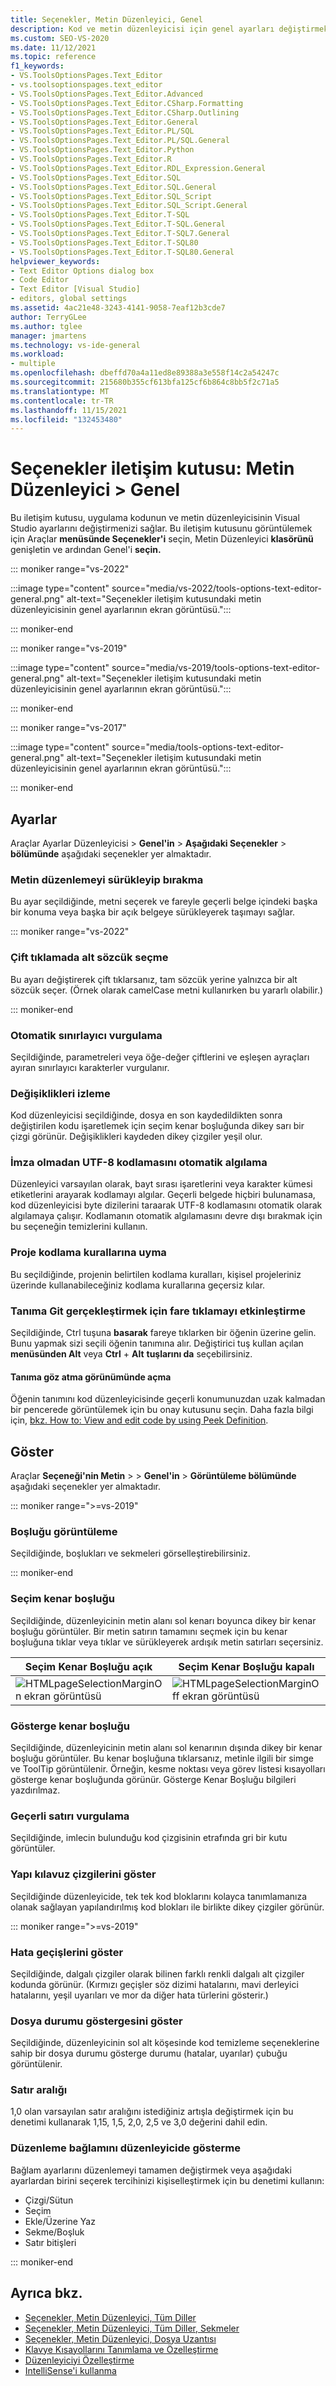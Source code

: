 ```yaml
---
title: Seçenekler, Metin Düzenleyici, Genel
description: Kod ve metin düzenleyicisi için genel ayarları değiştirmek üzere Genel Visual Studio kullanmayı öğrenin.
ms.custom: SEO-VS-2020
ms.date: 11/12/2021
ms.topic: reference
f1_keywords:
- VS.ToolsOptionsPages.Text_Editor
- vs.toolsoptionspages.text_editor
- VS.ToolsOptionsPages.Text_Editor.Advanced
- VS.ToolsOptionsPages.Text_Editor.CSharp.Formatting
- VS.ToolsOptionsPages.Text_Editor.CSharp.Outlining
- VS.ToolsOptionsPages.Text_Editor.General
- VS.ToolsOptionsPages.Text_Editor.PL/SQL
- VS.ToolsOptionsPages.Text_Editor.PL/SQL.General
- VS.ToolsOptionsPages.Text_Editor.Python
- VS.ToolsOptionsPages.Text_Editor.R
- VS.ToolsOptionsPages.Text_Editor.RDL_Expression.General
- VS.ToolsOptionsPages.Text_Editor.SQL
- VS.ToolsOptionsPages.Text_Editor.SQL.General
- VS.ToolsOptionsPages.Text_Editor.SQL_Script
- VS.ToolsOptionsPages.Text_Editor.SQL_Script.General
- VS.ToolsOptionsPages.Text_Editor.T-SQL
- VS.ToolsOptionsPages.Text_Editor.T-SQL.General
- VS.ToolsOptionsPages.Text_Editor.T-SQL7.General
- VS.ToolsOptionsPages.Text_Editor.T-SQL80
- VS.ToolsOptionsPages.Text_Editor.T-SQL80.General
helpviewer_keywords:
- Text Editor Options dialog box
- Code Editor
- Text Editor [Visual Studio]
- editors, global settings
ms.assetid: 4ac21e48-3243-4141-9058-7eaf12b3cde7
author: TerryGLee
ms.author: tglee
manager: jmartens
ms.technology: vs-ide-general
ms.workload:
- multiple
ms.openlocfilehash: dbeffd70a4a11ed8e89388a3e558f14c2a54247c
ms.sourcegitcommit: 215680b355cf613bfa125cf6b864c8bb5f2c71a5
ms.translationtype: MT
ms.contentlocale: tr-TR
ms.lasthandoff: 11/15/2021
ms.locfileid: "132453480"
---
```

# <a name="options-dialog-box-text-editor--general"></a>Seçenekler iletişim kutusu: Metin Düzenleyici \> Genel

Bu iletişim kutusu, uygulama kodunun ve metin düzenleyicisinin Visual Studio ayarlarını değiştirmenizi sağlar. Bu iletişim kutusunu görüntülemek için Araçlar **menüsünde Seçenekler'i** seçin, Metin Düzenleyici **klasörünü** genişletin ve ardından Genel'i **seçin.** 

::: moniker range="vs-2022"

:::image type="content" source="media/vs-2022/tools-options-text-editor-general.png" alt-text="Seçenekler iletişim kutusundaki metin düzenleyicisinin genel ayarlarının ekran görüntüsü.":::

::: moniker-end

::: moniker range="vs-2019"

:::image type="content" source="media/vs-2019/tools-options-text-editor-general.png" alt-text="Seçenekler iletişim kutusundaki metin düzenleyicisinin genel ayarlarının ekran görüntüsü.":::

::: moniker-end

::: moniker range="vs-2017"

:::image type="content" source="media/tools-options-text-editor-general.png" alt-text="Seçenekler iletişim kutusundaki metin düzenleyicisinin genel ayarlarının ekran görüntüsü.":::

::: moniker-end

## <a name="settings"></a>Ayarlar

Araçlar Ayarlar Düzenleyicisi   >  **Genel'in**  >  **Aşağıdaki Seçenekler**  >  **bölümünde** aşağıdaki seçenekler yer almaktadır.

### <a name="drag-and-drop-text-editing"></a>Metin düzenlemeyi sürükleyip bırakma

Bu ayar seçildiğinde, metni seçerek ve fareyle geçerli belge içindeki başka bir konuma veya başka bir açık belgeye sürükleyerek taşımayı sağlar.

::: moniker range="vs-2022"

### <a name="select-subword-on-double-click"></a>Çift tıklamada alt sözcük seçme

Bu ayarı değiştirerek çift tıklarsanız, tam sözcük yerine yalnızca bir alt sözcük seçer. (Örnek olarak camelCase metni kullanırken bu yararlı olabilir.)

::: moniker-end

### <a name="automatic-delimiter-highlighting"></a>Otomatik sınırlayıcı vurgulama

Seçildiğinde, parametreleri veya öğe-değer çiftlerini ve eşleşen ayraçları ayıran sınırlayıcı karakterler vurgulanır.

### <a name="track-changes"></a>Değişiklikleri izleme

Kod düzenleyicisi seçildiğinde, dosya en son kaydedildikten sonra değiştirilen kodu işaretlemek için seçim kenar boşluğunda dikey sarı bir çizgi görünür. Değişiklikleri kaydeden dikey çizgiler yeşil olur.

### <a name="auto-detect-utf-8-encoding-without-signature"></a>İmza olmadan UTF-8 kodlamasını otomatik algılama

Düzenleyici varsayılan olarak, bayt sırası işaretlerini veya karakter kümesi etiketlerini arayarak kodlamayı algılar. Geçerli belgede hiçbiri bulunamasa, kod düzenleyicisi byte dizilerini taraarak UTF-8 kodlamasını otomatik olarak algılamaya çalışır. Kodlamanın otomatik algılamasını devre dışı bırakmak için bu seçeneğin temizlerini kullanın.

### <a name="follow-project-coding-conventions"></a>Proje kodlama kurallarına uyma

Bu seçildiğinde, projenin belirtilen kodlama kuralları, kişisel projeleriniz üzerinde kullanabileceğiniz kodlama kurallarına geçersiz kılar.

### <a name="enable-mouse-click-to-perform-go-to-definition"></a>Tanıma Git gerçekleştirmek için fare tıklamayı etkinleştirme

Seçildiğinde, Ctrl tuşuna **basarak** fareye tıklarken bir öğenin üzerine gelin. Bunu yapmak sizi seçili öğenin tanımına alır. Değiştirici tuş kullan açılan **menüsünden Alt** veya **Ctrl**  +  **Alt** **tuşlarını da** seçebilirsiniz.

#### <a name="open-definition-in-peek-view"></a>Tanıma göz atma görünümünde açma

Öğenin tanımını kod düzenleyicisinde geçerli konumunuzdan uzak kalmadan bir pencerede görüntülemek için bu onay kutusunu seçin. Daha fazla bilgi için, [bkz. How to: View and edit code by using Peek Definition](../how-to-view-and-edit-code-by-using-peek-definition-alt-plus-f12.md).

## <a name="display"></a>Göster

Araçlar **Seçeneği'nin Metin**  >  > **Genel'in**  >  **Görüntüleme bölümünde** aşağıdaki seçenekler yer almaktadır.

::: moniker range=">=vs-2019"

### <a name="view-whitespace"></a>Boşluğu görüntüleme

Seçildiğinde, boşlukları ve sekmeleri görselleştirebilirsiniz.

::: moniker-end

### <a name="selection-margin"></a>Seçim kenar boşluğu

Seçildiğinde, düzenleyicinin metin alanı sol kenarı boyunca dikey bir kenar boşluğu görüntüler. Bir metin satırın tamamını seçmek için bu kenar boşluğuna tıklar veya tıklar ve sürükleyerek ardışık metin satırları seçersiniz.

|Seçim Kenar Boşluğu açık|Seçim Kenar Boşluğu kapalı|
| - | - |
|![HTMLpageSelectionMarginOn ekran görüntüsü](../../ide/reference/media/vxselmaron.gif)|![HTMLpageSelectionMarginOff ekran görüntüsü](../../ide/reference/media/vxselmaroff.gif)|

### <a name="indicator-margin"></a>Gösterge kenar boşluğu

Seçildiğinde, düzenleyicinin metin alanı sol kenarının dışında dikey bir kenar boşluğu görüntüler. Bu kenar boşluğuna tıklarsanız, metinle ilgili bir simge ve ToolTip görüntülenir. Örneğin, kesme noktası veya görev listesi kısayolları gösterge kenar boşluğunda görünür. Gösterge Kenar Boşluğu bilgileri yazdırılmaz.

### <a name="highlight-current-line"></a>Geçerli satırı vurgulama

Seçildiğinde, imlecin bulunduğu kod çizgisinin etrafında gri bir kutu görüntüler.

### <a name="show-structure-guide-lines"></a>Yapı kılavuz çizgilerini göster

Seçildiğinde düzenleyicide, tek tek kod bloklarını kolayca tanımlamanıza olanak sağlayan yapılandırılmış kod blokları ile birlikte dikey çizgiler görünür.

::: moniker range=">=vs-2019"

### <a name="show-error-squiggles"></a>Hata geçişlerini göster

Seçildiğinde, dalgalı çizgiler olarak bilinen farklı renkli dalgalı alt çizgiler kodunda görünür. (Kırmızı geçişler söz dizimi hatalarını, mavi derleyici hatalarını, yeşil uyarıları ve mor da diğer hata türlerini gösterir.)

### <a name="show-file-health-indicator"></a>Dosya durumu göstergesini göster

Seçildiğinde, düzenleyicinin sol alt köşesinde kod temizleme seçeneklerine sahip bir dosya durumu gösterge durumu (hatalar, uyarılar) çubuğu görüntülenir.

### <a name="line-spacing"></a>Satır aralığı

1,0 olan varsayılan satır aralığını istediğiniz artışla değiştirmek için bu denetimi kullanarak 1,15, 1,5, 2,0, 2,5 ve 3,0 değerini dahil edin.

### <a name="show-editing-context-in-the-editor"></a>Düzenleme bağlamını düzenleyicide gösterme

Bağlam ayarlarını düzenlemeyi tamamen değiştirmek veya aşağıdaki ayarlardan birini seçerek tercihinizi kişiselleştirmek için bu denetimi kullanın:

- Çizgi/Sütun
- Seçim
- Ekle/Üzerine Yaz
- Sekme/Boşluk
- Satır bitişleri

::: moniker-end

## <a name="see-also"></a>Ayrıca bkz.

- [Seçenekler, Metin Düzenleyici, Tüm Diller](../../ide/reference/options-text-editor-all-languages.md)
- [Seçenekler, Metin Düzenleyici, Tüm Diller, Sekmeler](../../ide/reference/options-text-editor-all-languages-tabs.md)
- [Seçenekler, Metin Düzenleyici, Dosya Uzantısı](../../ide/reference/options-text-editor-file-extension.md)
- [Klavye Kısayollarını Tanımlama ve Özelleştirme](../../ide/identifying-and-customizing-keyboard-shortcuts-in-visual-studio.md)
- [Düzenleyiciyi Özelleştirme](../how-to-change-text-case-in-the-editor.md)
- [IntelliSense'i kullanma](../../ide/using-intellisense.md)
